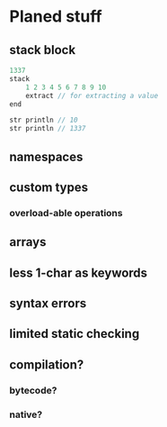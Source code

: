 # Planed stuff
## stack block
```c
1337
stack
    1 2 3 4 5 6 7 8 9 10
    extract // for extracting a value
end

str println // 10
str println // 1337
```
## namespaces

## custom types
### overload-able operations

## arrays

## less 1-char as keywords

## syntax errors

## limited static checking

## compilation?
### bytecode?
### native?
